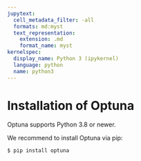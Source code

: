 ```yaml
---
jupytext:
  cell_metadata_filter: -all
  formats: md:myst
  text_representation:
    extension: .md
    format_name: myst
kernelspec:
  display_name: Python 3 (ipykernel)
  language: python
  name: python3
--- 
```


# Installation of Optuna 

Optuna supports Python 3.8 or newer.

We recommend to install Optuna via pip:


```
$ pip install optuna
```
